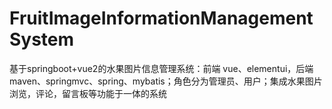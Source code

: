 # FruitImageInformationManagementSystem
 基于springboot+vue2的水果图片信息管理系统：前端 vue、elementui，后端 maven、springmvc、spring、mybatis；角色分为管理员、用户；集成水果图片浏览，评论，留言板等功能于一体的系统
